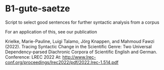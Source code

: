 # B1-gute-saetze
Script to select good sentences for further syntactic analysis from a corpus

For an application of this, see our publication

Krielke, Marie-Pauline, Luigi Talamo, Jörg Knappen, and Mahmoud Fawzi (2022). Tracing Syntactic Change in the Scientific Genre: Two Universal Dependency-parsed Diachronic Corpora of Scientific English and German. Conference: LREC 2022 At: http://www.lrec-conf.org/proceedings/lrec2022/pdf/2022.lrec-1.514.pdf
